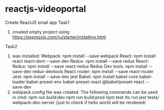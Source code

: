 # reactjs-videoportal
Create ReactJS small app
Task1
1. created empty project using https://expressjs.com/ru/starter/installing.html

Task2
1. was installed:
Webpack: npm install --save webpack 
React: npm install react react-dom --save-dev
Redux: npm install --save redux
React-Redux: npm install --save react-redux
Redux Dev tools: npm install --save-dev redux-devtools
React router: npm install --save react-router
Jest: npm install --save-dev jest
Babel: npm install babel-core babel-loader babel-preset-env babel-preset-react @babel/preset-react --save-dev
3. webpack.config file was created. 
The following commands can be used in cmd: 
npm run build:dev
npm run build:prod
npm test /to run jest tests/
webpack-dev-server /just to check if hello world will be rendered/
